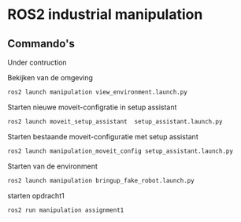 # ROS2 industrial manipulation
## Commando's
Under contruction

Bekijken van de omgeving
```bash
ros2 launch manipulation view_environment.launch.py
```

Starten nieuwe moveit-configratie in setup assistant
```bash
ros2 launch moveit_setup_assistant  setup_assistant.launch.py
```

Starten bestaande moveit-configuratie met setup assistant
```bash
ros2 launch manipulation_moveit_config setup_assistant.launch.py 
```

Starten van de environment
```bash
ros2 launch manipulation bringup_fake_robot.launch.py
```

starten opdracht1
```bash
ros2 run manipulation assignment1 
```

